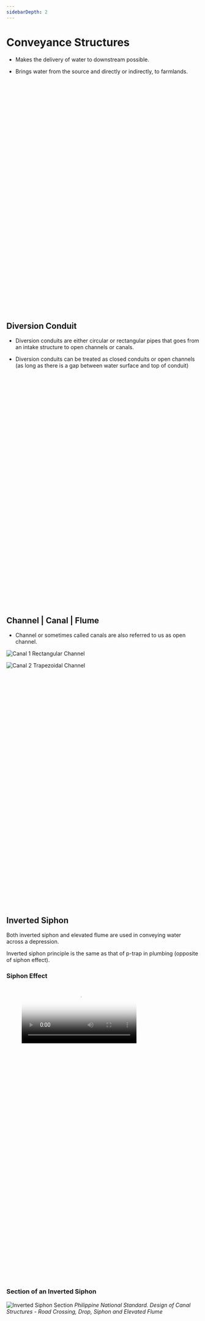 ```yaml
---
sidebarDepth: 2
---
```


# Conveyance Structures

- Makes the delivery of water to downstream possible.

- Brings water from the source and directly or indirectly, to farmlands.

<div style="height: 600px;"> </div>

## Diversion Conduit

- Diversion conduits are either circular or rectangular pipes that goes from an intake structure to open channels or canals.

- Diversion conduits can be treated as closed conduits or open channels (as long as there is a gap between water surface and top of conduit)

<div style="height: 600px;"> </div>

## Channel | Canal | Flume

- Channel or sometimes called canals are also referred to us as open channel.

![Canal 1](/images/canal.jpg)
Rectangular Channel


![Canal 2](/images/canal2.jpg)
Trapezoidal Channel

<div style="height: 600px;"> </div>

## Inverted Siphon

Both inverted siphon and elevated flume are used in conveying water across a depression.

Inverted siphon principle is the same as that of p-trap in plumbing (opposite of siphon effect).

### Siphon Effect

<figure class="video_container">
  <video controls="true" allowfullscreen="true" poster="/images/siphon-effect-thumb.png">
    <source src="/videos/siphon-effect.mp4" type="video/mp4">
  </video>
</figure>

<div style="height: 600px;"> </div>

### Section of an Inverted Siphon

![Inverted Siphon Section](/images/structures/inv-siphon3.png)
_Philippine National Standard. Design of Canal Structures - Road Crossing, Drop, Siphon and Elevated Flume_

<div style="height: 600px;"> </div>

### Ongoing Construction of an Inverted Siphon

![Inverted Siphon](/images/structures/inv-siphon.jpg)

![Inverted Siphon 2](/images/structures/inv-siphon2.jpg)

Bernabe CIP, Inverted Siphon, Bataan

<div style="height: 600px;"> </div>

### Maintenance

![p-trap](/images/structures/p-trap.jpg)

<div style="height: 600px;"> </div>



## Elevated Flume

- Elevated flumes are simply flumes or canals that crosses a depression.

- The normal design of an elevated flume is open channel.

- Sometimes, there is a need for an elevated flume to be treated as closed conduit (si-flume).

![Elevated Flume Ongoing](/images/structures/elev-flume-ongoing.jpg)
_Ongoing construction of elevated flume, San Jose, Tarlac_